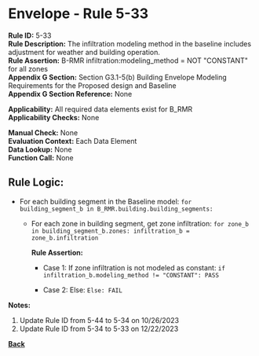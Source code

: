
# Envelope - Rule 5-33  

**Rule ID:** 5-33  
**Rule Description:** The infiltration modeling method in the baseline includes adjustment for weather and building operation.  
**Rule Assertion:** B-RMR infiltration:modeling_method = NOT "CONSTANT" for all zones  
**Appendix G Section:** Section G3.1-5(b) Building Envelope Modeling Requirements for the Proposed design and Baseline  
**Appendix G Section Reference:** None  

**Applicability:** All required data elements exist for B_RMR  
**Applicability Checks:**  None  

**Manual Check:** None  
**Evaluation Context:** Each Data Element  
**Data Lookup:** None  
**Function Call:** None  

## Rule Logic:  

- For each building segment in the Baseline model: `for building_segment_b in B_RMR.building.building_segments:`  

    - For each zone in building segment, get zone infiltration: `for zone_b in building_segment_b.zones: infiltration_b = zone_b.infiltration`  

      **Rule Assertion:**  

      - Case 1: If zone infiltration is not modeled as constant: `if infiltration_b.modeling_method != "CONSTANT": PASS`  

      - Case 2: Else: `Else: FAIL`

**Notes:**

1. Update Rule ID from 5-44 to 5-34 on 10/26/2023
2. Update Rule ID from 5-34 to 5-33 on 12/22/2023

**[Back](../_toc.md)**
